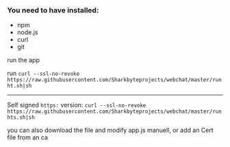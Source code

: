 ### You need to have installed:
- npm
- node.js
- curl
- git

run the app

run `curl --ssl-no-revoke https://raw.githubusercontent.com/Sharkbyteprojects/webchat/master/runht.sh|sh`


---

Self signed `https:` version: `curl --ssl-no-revoke https://raw.githubusercontent.com/Sharkbyteprojects/webchat/master/runhts.sh|sh`


you can also download the file and modify app.js manuell, or add an Cert file from an ca